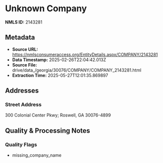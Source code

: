 # Unknown Company

**NMLS ID:** 2143281

## Metadata
- **Source URL:** https://nmlsconsumeraccess.org/EntityDetails.aspx/COMPANY/2143281
- **Data Timestamp:** 2025-02-26T22:04:42.013Z
- **Source File:** drive/data_/georgia/30076/COMPANY/COMPANY_2143281.html
- **Extraction Time:** 2025-05-27T12:01:35.869897

## Addresses
### Street Address
300 Colonial Center Pkwy; Roswell, GA 30076-4899

## Quality & Processing Notes
### Quality Flags
- missing_company_name
